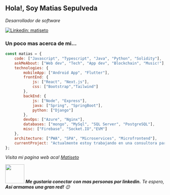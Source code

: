 <h2>Hola!, Soy Matias Sepulveda</h2>
<p><em>Desarrollador de software 
</em></p>

[![Linkedin: matiseto](https://img.shields.io/badge/-matiseto-blue?style=flat-square&logo=Linkedin&logoColor=white&link=https://www.linkedin.com/in/matiseto-p-singh/)](https://www.linkedin.com/in/matiseto/)

<h3> Un poco mas acerca de mi... </h3>

```javascript
const matias = {
    code: ["Javascript", "Typescript", "Java", "Python", "Solidity"],
    askMeAbout: ["Web dev", "Tech", "App dev", "Blockchain", "Music!"],
    technologies: {
        mobileApp: ["Android App", "Flutter"],
        frontEnd: {
            js: ["React", "Next.js"],
            css: ["Bootstrap","Tailwind"]
        },
        backEnd: {
            js: ["Node", "Express"],
            java: ["Spring", "SpringBoot"],
            python: ["Django"]
        },
        devOps: ["Azure", "Nginx"],
        databases: ["mongo", "MySql", "SQL Server", "PostgreSQL"],
        misc: ["Firebase", "Socket.IO","EVM"]
    },
    architecture: ["PWA", "SPA", "Microservices", "Microfrontend"],
    currentProject: "Actualmente estoy trabajando en una consultora para importante cliente financiero"
};
```
<p><em>Visita mi pagina web aca! <a href="https://matiseto.cl">Matiseto</a>
</em></p>

<img src="https://media.giphy.com/media/LnQjpWaON8nhr21vNW/giphy.gif" width="60"> <em><b>Me gustaria conectar con mas personas por linkedin.</b> Te espero, <b>Asi armamos una gran red!</b> 😊</em>

